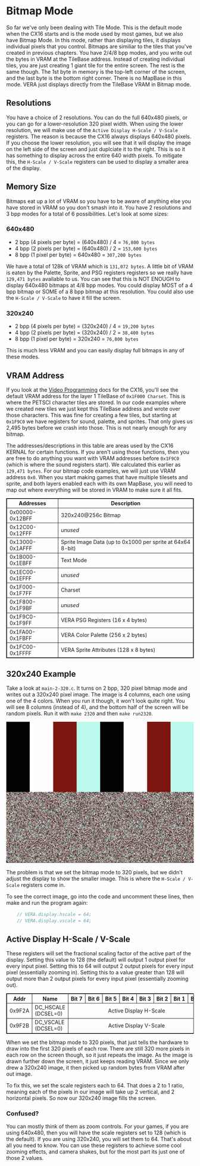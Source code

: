 # Bitmap Mode
So far we've only been dealing with Tile Mode. This is the default mode when the CX16 starts and is the mode used by most games, but we also have Bitmap Mode. In this mode, rather than displaying tiles, it displays individual pixels that you control. Bitmaps are similiar to the tiles that you've created in previous chapters. You have 2/4/8 bpp modes, and you write out the bytes in VRAM at the TileBase address. Instead of creating individual tiles, you are just creating 1 giant tile for the entire screen. The rest is the same though. The 1st byte in memory is the top-left corner of the screen, and the last byte is the bottom right corner. There is no MapBase in this mode. VERA just displays directly from the TileBase VRAM in Bitmap mode.

## Resolutions
You have a choice of 2 resolutions. You can do the full 640x480 pixels, or you can go for a lower-resolution 320 pixel width. When using the lower resolution, we will make use of the `Active Display H-Scale / V-Scale` registers. The reason is because the CX16 always displays 640x480 pixels. If you choose the lower resolution, you will see that it will display the image on the left side of the screen and just duplciate it to the right. This is so it has something to display across the entire 640 width pixels. To mitigate this, the `H-Scale / V-Scale` registers can be used to display a smaller area of the display.

## Memory Size
Bitmaps eat up a lot of VRAM so you have to be aware of anything else you have stored in VRAM so you don't smash into it. You have 2 resolutions and 3 bpp modes for a total of 6 possibilities. Let's look at some sizes:

### 640x480
- 2 bpp (4 pixels per byte) = (640x480) / 4 = `76,800 bytes`
- 4 bpp (2 pixels per byte) = (640x480) / 2 = `153,600 bytes`
- 8 bpp (1 pixel per byte) = 640x480 = `307,200 bytes`

We have a total of 128k of VRAM which is `131,072 bytes`. A little bit of VRAM is eaten by the Palette, Sprite, and PSG registers registers so we really have `129,471 bytes` available to us. You can see that this is NOT ENOUGH to display 640x480 bitmaps at 4/8 bpp modes. You could display MOST of a 4 bpp bitmap or SOME of a 8 bpp bitmap at this resolution. You could also use the `H-Scale / V-Scale` to have it fill the screen.

### 320x240
- 2 bpp (4 pixels per byte) = (320x240) / 4 = `19,200 bytes`
- 4 bpp (2 pixels per byte) = (320x240) / 2 = `38,400 bytes`
- 8 bpp (1 pixel per byte) = 320x240 = `76,800 bytes`

This is much less VRAM and you can easily display full bitmaps in any of these modes.

## VRAM Address
If you look at the [Video Programming](https://github.com/X16Community/x16-docs/blob/master/X16%20Reference%20-%2008%20-%20Video%20Programming.md) docs for the CX16, you'll see the default VRAM address for the layer 1 TileBase of `0x1F000 Charset`. This is where the PETSCI character tiles are stored. In our code examples where we created new tiles we just kept this TileBase address and wrote over those characters. This was fine for creating a few tiles, but starting at `0x1F9C0` we have registers for sound, palette, and sprites. That only gives us 2,495 bytes before we crash into those. This is not nearly enough for any bitmap. 

The addresses/descriptions in this table are areas used by the CX16 KERNAL for certain functions. If you aren't using those functions, then you are free to do anything you want with VRAM addresses before `0x1F9C0` (which is where the sound registers start). We calculated this earlier as `129,471 bytes`. For our bitmap code examples, we will just use VRAM address `0x0`. When you start making games that have multiple tilesets and sprite, and both layers enabled each with its own MapBase, you will need to map out where everything will be stored in VRAM to make sure it all fits.

| Addresses     | Description                                               |
|---------------|-----------------------------------------------------------|
| 0x00000-0x12BFF | 320x240@256c Bitmap                                       |
| 0x12C00-0x12FFF | *unused*                                                  |
| 0x13000-0x1AFFF | Sprite Image Data (up to 0x1000 per sprite at 64x64 8-bit) |
| 0x1B000-0x1EBFF | Text Mode                                                 |
| 0x1EC00-0x1EFFF | *unused*                                                  |
| 0x1F000-0x1F7FF | Charset                                                   |
| 0x1F800-0x1F9BF | *unused*                                                  |
| 0x1F9C0-0x1F9FF | VERA PSG Registers (16 x 4 bytes)                         |
| 0x1FA00-0x1FBFF | VERA Color Palette (256 x 2 bytes)                        |
| 0x1FC00-0x1FFFF | VERA Sprite Attributes (128 x 8 bytes)                    |

## 320x240 Example
Take a look at `main-2-320.c`. It turns on 2 bpp, 320 pixel bitmap mode and writes out a 320x240 pixel image. The image is 4 columns, each one using one of the 4 colors. When you run it though, it won't look quite right. You will see 8 columns (instead of 4), and the bottom half of the screen will be random pixels. Run it with `make 2320` and then `make run2320`.

![320 pixel half image](320-half-image.jpg)

The problem is that we set the bitmap mode to 320 pixels, but we didn't adjust the display to show the smaller image. This is where the `H-Scale / V-Scale` registers come in.

To see the correct image, go into the code and uncomment these lines, then make and run the program again:
```C
    // VERA.display.hscale = 64;
    // VERA.display.vscale = 64;
```

## Active Display H-Scale / V-Scale
These registers will set the fractional scaling factor of the active part of the display. Setting this value to 128 (the default) will output 1 output pixel for every input pixel. Setting this to 64 will output 2 output pixels for every input pixel (essentially zooming in). Setting this to a value greater than 128 will output more than 2 output pixels for every input pixel (essentially zooming out).

<table>
	<tbody>
    <tr>
		<th>Addr</th>
		<th>Name</th>
		<th>Bit&nbsp;7</th>
		<th>Bit&nbsp;6</th>
		<th>Bit&nbsp;5 </th>
		<th>Bit&nbsp;4</th>
		<th>Bit&nbsp;3 </th>
		<th>Bit&nbsp;2</th>
		<th>Bit&nbsp;1 </th>
		<th>Bit&nbsp;0</th>
	</tr>
	<tr>
		<td>0x9F2A</td>
		<td>DC_HSCALE (DCSEL=0)</td>
		<td colspan="8" align="center">Active Display H-Scale</td>
	</tr>
	<tr>
		<td>0x9F2B</td>
		<td>DC_VSCALE (DCSEL=0)</td>
		<td colspan="8" align="center">Active Display V-Scale</td>
	</tr>
</tbody></table>

When we set the bitmap mode to 320 pixels, that just tells the hardware to draw into the first 320 pixels of each row. There are still 320 more pixels in each row on the screen though, so it just repeats the image. As the image is drawn further down the screen, it just keeps reading VRAM. Since we only drew a 320x240 image, it then picked up random bytes from VRAM after out image.

To fix this, we set the scale registers each to 64. That does a 2 to 1 ratio, meaning each of the pixels in our image will take up 2 vertical, and 2 horizontal pixels. So now our 320x240 image fills the screen.

### Confused?
You can mostly think of them as zoom controls. For your games, if you are using 640x480, then you will have the scale registers set to 128 (which is the default). If you are using 320x240, you will set them to 64. That's about all you need to know. You can use these registers to achieve some cool zooming effects, and camera shakes, but for the most part its just one of those 2 values.

<style>
table, th, td {
  border: 1px solid;
}
</style>